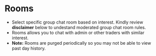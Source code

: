# **Rooms**
  
- Select specific group chat room based on interest. Kindly review **disclaimer** below to undestand moderated group chat room rules.
- Rooms allows you to chat with admin or other traders with similar interest.
- **Note:** Rooms are purged periodically so you may not be able to view past day history.
